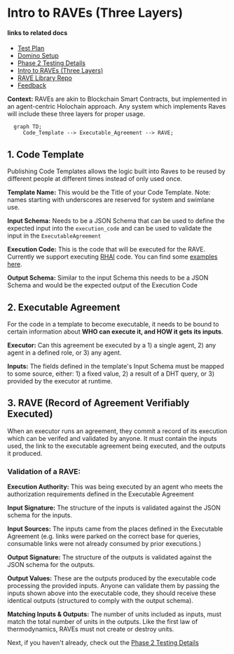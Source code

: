 # Intro to RAVEs (Three Layers)

#### links to related docs

- [Test Plan](./1_0_testing_plan.md)
- [Domino Setup](../README.md)
- [Phase 2 Testing Details](./2_0_phase_2_testing_details.md)
- [Intro to RAVEs (Three Layers)](./1_2_three_layers_of_raves.md)
- [RAVE Library Repo](https://github.com/unytco/rave_library)
- [Feedback](https://github.com/orgs/unytco/projects/5/views/1)



**Context:** RAVEs are akin to Blockchain Smart Contracts, but implemented in an agent-centric Holochain approach. Any system which implements Raves will include these three layers for proper usage. 

```mermaid 
  graph TD;
     Code_Template --> Executable_Agreement --> RAVE;
```

## 1. Code Template
Publishing Code Templates allows the logic built into Raves to be reused by different people at different times instead of only used once. 

**Template Name:** This would be the Title of your Code Template. Note: names starting with underscores are reserved for system and swimlane use.

**Input Schema:** Needs to be a JSON Schema that can be used to define the expected input into the `execution_code` and can be used to validate the input in the `ExecutableAgreement`

**Execution Code:** This is the code that will be executed for the RAVE. Currently we support executing [RHAI](https://rhai.rs) code. You can find some [examples here](https://github.com/unytco/rave_library/tree/main/library).

**Output Schema:** Similar to the input Schema this needs to be a JSON Schema and would be the expected output of the Execution Code

## 2. Executable Agreement
For the code in a template to become executable, it needs to be bound to certain information about **WHO can execute it, and HOW it gets its inputs**. 

**Executor:** Can this agreement be executed by a 1) a single agent, 2) any agent in a defined role, or 3) any agent.

**Inputs:** The fields defined in the template's Input Schema must be mapped to some source, either: 1) a fixed value, 2) a result of a DHT query, or 3) provided by the executor at runtime. 

## 3. RAVE (Record of Agreement Verifiably Executed)
When an executor runs an agreement, they commit a record of its execution which can be verifed and validated by anyone. It must contain the inputs used, the link to the executable agreement being executed, and the outputs it produced.

### Validation of a RAVE:
**Execution Authority:** This was being executed by an agent who meets the authorization requirements defined in the Executable Agreement

**Input Signature:** The structure of the inputs is validated against the JSON schema for the inputs.

**Input Sources:** The inputs came from the places defined in the Executable Agreement (e.g. links were parked on the correct base for queries, consumable links were not already consumed by prior executions.)

**Output Signature:** The structure of the outputs is validated against the JSON schema for the outputs.

**Output Values:** These are the outputs produced by the executable code processing the provided inputs. Anyone can validate them by passing the inputs shown above into the executable code, they should receive these identical outputs (structured to comply with the output schema).

**Matching Inputs & Outputs:** The number of units included as inputs, must match the total number of units in the outputs. Like the first law of thermodynamics, RAVEs must not create or destroy units.

Next, if you haven't already, check out the [Phase 2 Testing Details](./2_0_phase_2_testing_details.md)



